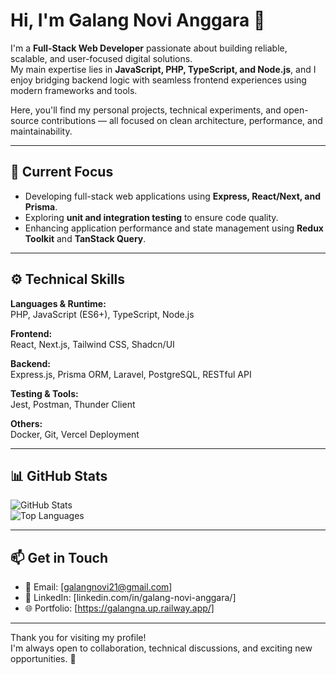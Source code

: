 # Hi, I'm Galang Novi Anggara 👋

I'm a **Full-Stack Web Developer** passionate about building reliable, scalable, and user-focused digital solutions.  
My main expertise lies in **JavaScript, PHP, TypeScript, and Node.js**, and I enjoy bridging backend logic with seamless frontend experiences using modern frameworks and tools.

Here, you'll find my personal projects, technical experiments, and open-source contributions — all focused on clean architecture, performance, and maintainability.

---

## 💼 Current Focus
- Developing full-stack web applications using **Express, React/Next, and Prisma**.  
- Exploring **unit and integration testing** to ensure code quality.  
- Enhancing application performance and state management using **Redux Toolkit** and **TanStack Query**.

---

## ⚙️ Technical Skills
**Languages & Runtime:**  
PHP, JavaScript (ES6+), TypeScript, Node.js  

**Frontend:**  
React, Next.js, Tailwind CSS, Shadcn/UI  

**Backend:**  
Express.js, Prisma ORM, Laravel, PostgreSQL, RESTful API  

**Testing & Tools:**  
Jest, Postman, Thunder Client  

**Others:**  
Docker, Git, Vercel Deployment  

---

## 📊 GitHub Stats
![GitHub Stats](https://github-readme-stats.vercel.app/api?username=galangnovi&show_icons=true&theme=default)  
![Top Languages](https://github-readme-stats.vercel.app/api/top-langs/?username=galangnovi&layout=compact&theme=default)

---

## 📫 Get in Touch
- 📧 Email: [galangnovi21@gmail.com]  
- 💼 LinkedIn: [linkedin.com/in/galang-novi-anggara/]  
- 🌐 Portfolio: [https://galangna.up.railway.app/]  

---

Thank you for visiting my profile!  
I'm always open to collaboration, technical discussions, and exciting new opportunities. 🚀
